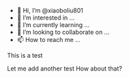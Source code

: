 - 👋 Hi, I’m @xiaoboliu801
- 👀 I’m interested in ...
- 🌱 I’m currently learning ...
- 💞️ I’m looking to collaborate on ...
- 📫 How to reach me ...

<!---
xiaoboliu801/xiaoboliu801 is a ✨ special ✨ repository because its `README.md` (this file) appears on your GitHub profile.
You can click the Preview link to take a look at your changes.
--->This is a test
Let me add another test
How about that?
